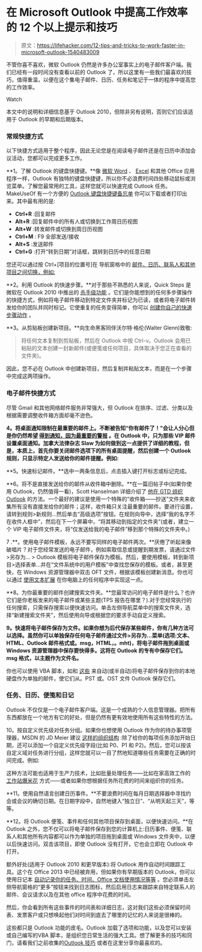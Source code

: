 # 在 Microsoft Outlook 中提高工作效率的 12 个以上提示和技巧

> 原文：<https://lifehacker.com/12-tips-and-tricks-to-work-faster-in-microsoft-outlook-1540483009>

不管你喜不喜欢，微软 Outlook 仍然是许多办公室事实上的电子邮件客户端。我们已经有一段时间没有查看以前的 Outlook 了，所以这里有一些我们最喜欢的技巧，值得重温，以便在这个集电子邮件、日历、任务和笔记于一体的程序中提高您的工作效率。

Watch

本文中的说明和详细信息基于 Outlook 2010，但除非另有说明，否则它们应该适用于 Outlook 的早期和后期版本。

### 常规快捷方式

以下快捷方式适用于整个程序，因此无论您是在阅读电子邮件还是在日历中添加会议活动，您都可以完成更多工作。

**1。了解 Outlook 的键盘快捷键。**像 [微软 Word](https://lifehacker.com/learn-all-the-microsoft-word-keyboard-shortcuts-with-th-5833446) 、 [Excel](http://lifehacker.com/see-excel-keyboard-shortcuts-for-pc-and-mac-side-by-sid-512609734) 和其他 Office 应用程序一样，Outlook 有独特的键盘快捷键，所以你不必浪费时间四处移动鼠标或浏览菜单。了解您最常用的工具，这样您就可以快速完成 Outlook 任务。MakeUseOf 有一个方便的 [Outlook 键盘快捷键备忘单](http://www.makeuseof.com/pages/outlook-shortcuts) 你可以下载或者打印出来。其中最有用的是:

*   **Ctrl+R** :回复邮件
*   **Alt+R** :回复邮件中的所有人或切换到工作周日历视图
*   **Alt+W** :转发邮件或切换到周日历视图
*   **Ctrl+M** : F9 全部发送/接收
*   **Alt+S** :发送邮件
*   **Ctrl+G** :打开“转到日期”对话框，跳转到日历中的任意日期

您还可以通过按 Ctrl+[项目的位置号]在 导航窗格中的 [邮件、日历、联系人和其他项目之间切换，例如:](http://office.blogs.webucator.com/2010/05/03/outlook-2007-navigation-pane-keyboard-shortcuts/)

**2。利用 Outlook 的快速步骤。**对于那些不熟悉的人来说，Quick Steps 是微软在 Outlook 2010 中推出的 [杀手级功能](https://lifehacker.com/quick-steps-looks-like-office-2010s-killer-feature-5407476) 。它们是你能想到的任何多步骤操作的快捷方式，例如将电子邮件移动到特定文件夹并标记为已读，或者将电子邮件转发给你的团队并同时标记。它使重复的任务变得简单，你可以 [创建你自己的快速步骤动作](http://office.microsoft.com/en-us/outlook-help/automate-common-or-repetitive-tasks-with-quick-steps-HA010370689.aspx) 。

**3。从剪贴板创建新项目。**向生命黑客同伴沃尔特·格伦(Walter Glenn)致敬:

> 将任何文本复制到剪贴板，然后在 Outlook 中按 Ctrl-v。Outlook 会用已粘贴的文本创建一封新邮件(或便笺或任何项目，具体取决于您正在查看的文件夹)。

因此，您不必在 Outlook 中创建新项目，然后复制并粘贴文本，而是在一个步骤中完成这两项操作。

### 电子邮件快捷方式

尽管 Gmail 和其他网络邮件服务非常强大，但 Outlook 在排序、过滤、分类以及根据需要调整收件箱方面却毫不逊色。

**4。将桌面通知限制在最重要的邮件上。不断被告知“你有邮件了！”会让人分心但是你仍然希望 [得到通知，因为最重要的警报](https://lifehacker.com/turn-off-all-your-alerts-except-the-immediately-actiona-5909176) 。在 Outlook 中，只为那些 VIP 邮件设置桌面通知。加拿大法律杂志 Slaw 为如何做到这一点提供了详细的教程，但是，本质上，首先你要关闭邮件选项下的所有桌面提醒，然后创建一个 Outlook 规则，只显示特定人发送给你的邮件提醒。例如:**

**5。快速标记邮件。**选中一两条信息后，点击插入键打开标志或标记完成。

**6。将不是直接发送给你的邮件从收件箱中删除。**在一篇旧帖子中(如果你使用 Outlook，仍然值得一看)，Scott Hanselman 详细介绍了 [他在 GTD 组织 Outlook](http://www.hanselman.com/blog/GettingOrganizedWhileDrinkingFromTheOutlookFireHose.aspx) 的方法。一个最好的建议是使用一个特殊的“收件箱——抄送”文件夹来收集所有没有直接发给你的邮件；这样，收件箱只关注最重要的邮件。要进行设置，请转到规则>新规则…然后单击“高级选项”按钮。在规则向导中，选择“我的名字不在收件人框中”，然后在下一个屏幕中，“将其移动到指定的文件夹”(或者，建立一个 VIP 电子邮件文件夹，将“仅发送给我的电子邮件”移到那个特殊的文件夹中。)

7 .**。使用电子邮件模板，永远不要写同样的电子邮件两次。**厌倦了听起来像破唱片？对于您经常发送的电子邮件，例如索取信息或提醒到期发票，请通过文件>另存为… > Outlook 模板将电子邮件保存为模板。然后，要使用模板，转到新项目>选择表单…并在“文件系统中的用户模板”中查找您保存的模板。或者，甚至更快，在 Windows 资源管理器中双击 OFT 文件，根据该模板创建新消息。你也可以通过 [使用文本扩展](https://lifehacker.com/how-to-use-text-expansion-to-save-yourself-hours-of-typ-5611210) 在你电脑上的任何程序中实现这一点。

**8。为你最重要的邮件创建搜索文件夹。**您最常访问的电子邮件是什么？也许它们是你老板发来的电子邮件或某些主题(TPS 报告在哪里？).对于您经常执行的任何搜索，只需保存搜索以便快速访问。单击左侧导航菜单中的搜索文件夹，选择“新建搜索文件夹”，然后使用向导或根据您的要求手动自定义搜索。

**9。快速将电子邮件保存为文件。如果你想为后代保存某些邮件，你有几种方法可以选择。虽然你可以单独保存任何电子邮件通过文件>另存为...菜单(选项:文本、HTML、Outlook 邮件格式或。msg，HTML，。mht)，将电子邮件拖到桌面或 Windows 资源管理器中保存要快得多。这将在 Outlook 的专有中保存它们。msg 格式，以主题作为文件名。**

你也可以使用 VBA 脚本，如和 [这些](http://social.technet.microsoft.com/Forums/scriptcenter/en-US/268ae2aa-2f34-4ec3-a8f0-8b763230dfd0/want-vbscript-program-to-copy-outlook-email-items-to-external-folder?forum=ITCG) 来自动(或半自动)将电子邮件保存到你的本地硬盘作为单独的邮件，使它们从。PST 或。OST 文件 Outlook 保存它们。

### 任务、日历、便笺和日记

Outlook 不仅仅是一个电子邮件客户端。这是一个成熟的个人信息管理器。把所有东西都放在一个地方有它的好处，但是仍然有更有效地使用所有这些特性的方法。

10。按自定义优先级对任务分组。如果你也想使用 Outlook 作为你的待办事项管理器，MSDN 的 JD Meier 建议 [这样的组织结构](http://blogs.msdn.com/b/jmeier/archive/2013/05/14/how-to-use-tasks-in-microsoft-outlook-more-effectively.aspx) :除了给你的每项任务添加开始日期，还可以添加一个自定义优先级字段(比如 P0、P1 和 P2)。然后，您可以按该自定义域对任务进行分组，这样您就可以一目了然地知道哪些任务需要在正确的时间完成。例如:

这种方法可能也适用于生产力技术，比如批量处理任务——比如在家高效工作的 [工作站爆米花](https://lifehacker.com/work-more-productively-on-your-own-by-playing-workstat-1522908803) 方式——或者如果你想根据任务所花费的时间来组织你的任务。

**11。使用自然语言创建日历事件。**不要浪费时间在每月日期选择器中寻找约会或会议的确切日期。在日期字段中，自然地键入“独立日”、“从明天起三天”，等等。

**12。将 Outlook 便笺、事件和任何其他项目保存到桌面，以便快速访问。**在 Outlook 之外，您不仅可以将电子邮件保存到您的计算机上:日历事件、便笺、联系人和其他所有内容都可以作为单独的项目拖到桌面或 Windows 文件夹中，以便以后快速访问。双击该项目，即使 Outlook 没有打开，它也会立即在 Outlook 中打开。

额外好处(适用于 Outlook 2010 和更早版本):将 Outlook 用作自动时间跟踪工具。这个在 Office 2013 中已经被弃用，但如果你有早期版本的 Outlook，你可以使用日记本 [自动记录你的任务、时间、Office 文档使用情况等等](http://www.itworld.com/consumerization-it/332778/use-outlook-automatic-time-tracking-tool) 。您必须单击左侧导航窗格的“更多”按钮来找到日志图标，然后启用日志来跟踪来自特定联系人的邮件、会议请求以及在其他 office 程序中花费的时间。

然后，你会看到所有这些事件的时间表和详细日志，这对我们这些必须保留时间表、发票客户或只想唤起他们对时间到底去了哪里的记忆的人来说是很棒的。

这些都只是 Outlook 功能的皮毛。Outlook 加载了选项和功能，以及您可以安装或自己编写的VBA 脚本，是组织您日常生活的强大工具。想了解更多的技巧和窍门，请看我们之前收集的[Outlook 技巧](http://lifehacker.com/tag/outlook-tip) 或者在这里分享你最喜欢的。